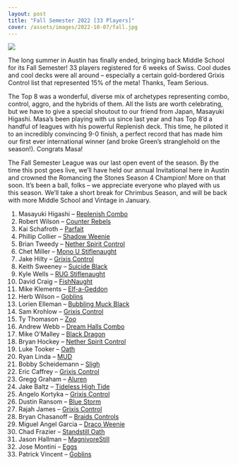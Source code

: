 ```yaml
---
layout: post
title: "Fall Semester 2022 [33 Players]"
cover: /assets/images/2022-10-07/fall.jpg
---
```


![]({{site.cdn_url}}/assets/images/2022-10-07/fall.jpg)

The long summer in Austin has finally ended, bringing back Middle School for its Fall
Semester! 33 players registered for 6 weeks of Swiss. Cool dudes and cool decks were all
around – especially a certain gold-bordered Grixis Control list that represented 15% of
the meta! Thanks, Team Serious.

The Top 8 was a wonderful, diverse mix of archetypes representing combo, control, aggro,
and the hybrids of them. All the lists are worth celebrating, but we have to give a
special shoutout to our friend from Japan, Masayuki Higashi. Masa’s been playing with us
since last year and has Top 8’d a handful of leagues with his powerful Replenish deck.
This time, he piloted it to an incredibly convincing 9-0 finish, a perfect record that
has made him our first ever international winner (and broke Green’s stranglehold on the
season!). Congrats Masa!

The Fall Semester League was our last open event of the season. By the time this post
goes live, we’ll have held our annual Invitational here in Austin and crowned the
Romancing the Stones Season 4 Champion! More on that soon. It’s been a ball, folks – we
appreciate everyone who played with us this season. We’ll take a short break for
Chrimbus Season, and will be back with more Middle School and Vintage in January.

1.	Masayuki Higashi – [Replenish Combo]({{site.cdn_url}}/assets/images/2022-10-07/masa_replenish.png)
2.	Robert Wilson – [Counter Rebels]({{site.cdn_url}}/assets/images/2022-10-07/rob_rebelstill.jpg)
3.	Kai Schafroth – [Parfait]({{site.cdn_url}}/assets/images/2022-10-07/kai_parfait.jpg)
4.	Phillip Collier – [Shadow Weenie]({{site.cdn_url}}/assets/images/2022-10-07/collier_weenies.jpg)
5.	Brian Tweedy – [Nether Spirit Control]({{site.cdn_url}}/assets/images/2022-10-07/tweedy_spirit.jpg)
6.	Chet Miller – [Mono U Stiflenaught]({{site.cdn_url}}/assets/images/2022-10-07/chet_stiflenaught.jpg)
7.	Jake Hilty – [Grixis Control]({{site.cdn_url}}/assets/images/2022-10-07/hilty_grixis.jpg)
8.	Keith Sweeney – [Suicide Black]({{site.cdn_url}}/assets/images/2022-10-07/keith_suicide.jpg)
9.	Kyle Wells – [RUG Stiflenaught]({{site.cdn_url}}/assets/images/2022-10-07/kyle_naught.jpg)
10.	David Craig – [FishNaught]({{site.cdn_url}}/assets/images/2022-10-07/david_fishnaught.jpg)
11.	Mike Klements – [Elf-a-Geddon]({{site.cdn_url}}/assets/images/2022-10-07/mike_elves.jpg)
12.	Herb Wilson – [Goblins]({{site.cdn_url}}/assets/images/2022-10-07/herb_goblins.jpg)
13.	Lorien Elleman – [Bubbling Muck Black]({{site.cdn_url}}/assets/images/2022-10-07/lorien_muck.jpg)
14.	Sam Krohlow – [Grixis Control]({{site.cdn_url}}/assets/images/2022-10-07/sam_grixis.jpg)
15.	Ty Thomason – [Zoo]({{site.cdn_url}}/assets/images/2022-10-07/ty_zoo.jpg)
16.	Andrew Webb – [Dream Halls Combo]({{site.cdn_url}}/assets/images/2022-10-07/webb_show.jpg)
17.	Mike O’Malley – [Black Dragon]({{site.cdn_url}}/assets/images/2022-10-07/mike_black.jpg)
18.	Bryan Hockey – [Nether Spirit Control]({{site.cdn_url}}/assets/images/2022-10-07/hockey_spirit.jpg)
19.	Luke Tooker – [Oath]({{site.cdn_url}}/assets/images/2022-10-07/luke_oath.jpg)
20.	Ryan Linda – [MUD]({{site.cdn_url}}/assets/images/2022-10-07/ryan_mud.jpg)
21.	Bobby Scheidemann – [Sligh]({{site.cdn_url}}/assets/images/2022-10-07/bobby_sligh.jpg)
22.	Eric Caffrey – [Grixis Control]({{site.cdn_url}}/assets/images/2022-10-07/caffrey_grixis.jpg)
23.	Gregg Graham – [Aluren]({{site.cdn_url}}/assets/images/2022-10-07/gregg_aluren.jpg)
24.	Jake Baltz – [Tideless High Tide]({{site.cdn_url}}/assets/images/2022-10-07/jake_tide.jpg)
25.	Angelo Kortyka – [Grixis Control]({{site.cdn_url}}/assets/images/2022-10-07/angelo_grixis.jpg)
26.	Dustin Ransom – [Blue Storm]({{site.cdn_url}}/assets/images/2022-10-07/dustin_stasis.jpg)
27.	Rajah James – [Grixis Control]({{site.cdn_url}}/assets/images/2022-10-07/rajah_grixis.jpg)
28.	Bryan Chasanoff – [Braids Controls]({{site.cdn_url}}/assets/images/2022-10-07/bryan_braids.jpg)
29.	Miguel Angel Garcia – [Draco Weenie]({{site.cdn_url}}/assets/images/2022-10-07/miguel_draco.jpg)
30.	Chad Frazier – [Standstill Oath]({{site.cdn_url}}/assets/images/2022-10-07/chad_oath.jpg)
31.	Jason Hallman – [MagnivoreStill]({{site.cdn_url}}/assets/images/2022-10-07/jason_magnivore.jpg)
32.	Jose Montini – [Eggs]({{site.cdn_url}}/assets/images/2022-10-07/monti_eggs.png)
33.	Patrick Vincent – [Goblins]({{site.cdn_url}}/assets/images/2022-10-07/pat_gobbos.jpg)
